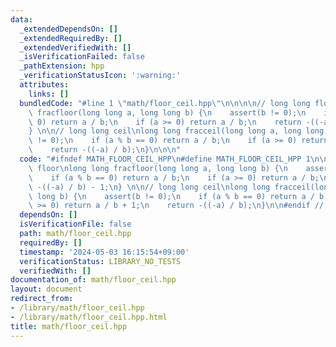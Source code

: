 ```yaml
---
data:
  _extendedDependsOn: []
  _extendedRequiredBy: []
  _extendedVerifiedWith: []
  _isVerificationFailed: false
  _pathExtension: hpp
  _verificationStatusIcon: ':warning:'
  attributes:
    links: []
  bundledCode: "#line 1 \"math/floor_ceil.hpp\"\n\n\n\n// long long floor\nlong long\
    \ fracfloor(long long a, long long b) {\n    assert(b != 0);\n    if (a % b ==\
    \ 0) return a / b;\n    if (a >= 0) return a / b;\n    return -((-a) / b) - 1;\n\
    } \n\n// long long ceil\nlong long fracceil(long long a, long long b) {\n    assert(b\
    \ != 0);\n    if (a % b == 0) return a / b;\n    if (a >= 0) return a / b + 1;\n\
    \    return -((-a) / b);\n}\n\n\n"
  code: "#ifndef MATH_FLOOR_CEIL_HPP\n#define MATH_FLOOR_CEIL_HPP 1\n\n// long long\
    \ floor\nlong long fracfloor(long long a, long long b) {\n    assert(b != 0);\n\
    \    if (a % b == 0) return a / b;\n    if (a >= 0) return a / b;\n    return\
    \ -((-a) / b) - 1;\n} \n\n// long long ceil\nlong long fracceil(long long a, long\
    \ long b) {\n    assert(b != 0);\n    if (a % b == 0) return a / b;\n    if (a\
    \ >= 0) return a / b + 1;\n    return -((-a) / b);\n}\n\n#endif // MATH_FLOOR_CEIL_HPP\n"
  dependsOn: []
  isVerificationFile: false
  path: math/floor_ceil.hpp
  requiredBy: []
  timestamp: '2024-05-03 16:15:54+09:00'
  verificationStatus: LIBRARY_NO_TESTS
  verifiedWith: []
documentation_of: math/floor_ceil.hpp
layout: document
redirect_from:
- /library/math/floor_ceil.hpp
- /library/math/floor_ceil.hpp.html
title: math/floor_ceil.hpp
---
```

